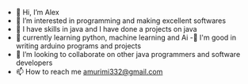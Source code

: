 - 👋 Hi, I’m Alex
- 👀 I’m interested in programming and making excellent softwares
- 🌱 I have skills in java and I have done a projects on java
- 🌹 currently learning python, machine learning and Ai 
-🦾 I'm good in writing arduino programs and projects 
- 💞️ I’m looking to collaborate on other java programmers and software developers 
- 📫 How to reach me amurimi332@gmail.com 


<!---
Alekita254/Alekita254 is a ✨ special ✨ repository because its `README.md` (this file) appears on your GitHub profile.
You can click the Preview link to take a look at your changes.
--->
